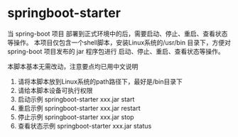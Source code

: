 # springboot-starter
当 spring-boot 项目 部署到正式环境中的后，需要启动、停止、重启、查看状态等操作。 本项目仅包含一个shell脚本，安装Linux系统的/usr/bin 目录下，方便对 spring-boot 项目发布的 jar 程序包进行 启动、停止、重启、查看状态等操作。


本脚本基本无需改动，注意要点均已用中文说明
1. 请将本脚本放到Linux系统的path路径下，最好是/bin目录下
2. 请给本脚本设备可执行权限
3. 启动示例         springboot-starter xxx.jar start
4. 重启示例         springboot-starter xxx.jar restart
5. 停止示例         springboot-starter xxx.jar stop
6. 查看状态示例     springboot-starter xxx.jar status
